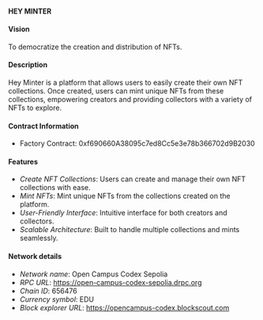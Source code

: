 #### HEY MINTER


#### Vision
To democratize the creation and distribution of NFTs.

#### Description
Hey Minter is a platform that allows users to easily create their own NFT collections. Once created, users can mint unique NFTs from these collections, empowering creators and providing collectors with a variety of NFTs to explore.

#### Contract Information
- Factory Contract: 0xf690660A38095c7ed8Cc5e3e78b366702d9B2030


#### Features
- *Create NFT Collections*: Users can create and manage their own NFT collections with ease.
- *Mint NFTs*: Mint unique NFTs from the collections created on the platform.
- *User-Friendly Interface*: Intuitive interface for both creators and collectors.
- *Scalable Architecture*: Built to handle multiple collections and mints seamlessly.

#### Network details
- *Network name*: Open Campus Codex Sepolia
- *RPC URL*: https://open-campus-codex-sepolia.drpc.org
- *Chain ID*: 656476
- *Currency symbol*: EDU
- *Block explorer URL*: https://opencampus-codex.blockscout.com




